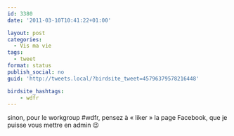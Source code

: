 ```yaml
---
id: 3380
date: '2011-03-10T10:41:22+01:00'

layout: post
categories:
  - Vis ma vie
tags:
  - tweet
format: status
publish_social: no
guid: 'http://tweets.local/?birdsite_tweet=45796379578216448'

birdsite_hashtags:
    - wdfr
---
```


sinon, pour le workgroup #wdfr, pensez à « liker » la page Facebook, que je puisse vous mettre en admin 😉